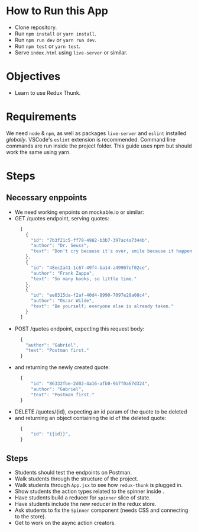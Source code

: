 # How to Run this App
  * Clone repository.
  * Run `npm install` or `yarn install`.
  * Run `npm run dev` or `yarn run dev`.
  * Run `npm test` or `yarn test`.
  * Serve `index.html` using `live-server` or similar.

# Objectives
  * Learn to use Redux Thunk.

# Requirements
We need `node` & `npm`, as well as packages `live-server` and `eslint` installed _globally_. VSCode's `eslint` extension is recommended. Command line commands are run inside the project folder. This guide uses npm but should work the same using yarn.

# Steps

## Necessary enppoints
  * We need working enpoints on mockable.io or similar:
  * GET /quotes endpoint, serving quotes:
    ```javascript
      [
        {
          "id": "7b3f21c5-ff79-4982-b3b7-397ac4a7344b",
          "author": "Dr. Seuss",
          "text": "Don't cry because it's over, smile because it happened."
        },
        {
          "id": "48ec2a41-1c67-49f4-ba14-a49907ef02ce",
          "author": "Frank Zappa",
          "text": "So many books, so little time."
        },
        {
          "id": "ee0315da-f2af-40d4-8990-7097e28a08c4",
          "author": "Oscar Wilde",
          "text": "Be yourself; everyone else is already taken."
        }
      ]
    ```
  * POST /quotes endpoint, expecting this request body:
    ```javascript
      {
        "author": "Gabriel",
        "text": "Postman first."
      }
    ```
  * and returning the newly created quote:
    ```javascript
      {
          "id": "86332fbe-2d02-4a16-afb0-9b7f0a67d324",
          "author": "Gabriel",
          "text": "Postman first."
      }
    ```
  * DELETE /quotes/{id}, expecting an id param of the quote to be deleted
  * and returning an object containing the id of the deleted quote:
    ```javascript
      {
          "id": "{{id}}",
      }
    ```

## Steps
  * Students should test the endpoints on Postman.
  * Walk students through the structure of the project.
  * Walk students through `App.jsx` to see how `redux-thunk` is plugged in.
  * Show students the action types related to the spinner inside .
  * Have students build a reducer for `spinner` slice of state.
  * Have students include the new reducer in the redux store.
  * Ask students to fix the `Spinner` component (needs CSS and connecting to the store).
  * Get to work on the async action creators.